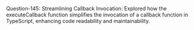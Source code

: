 Question-145: Streamlining Callback Invocation:
Explored how the executeCallback function simplifies the invocation of a callback function in TypeScript, enhancing code readability and maintainability.
